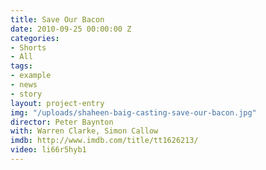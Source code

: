 ```yaml
---
title: Save Our Bacon
date: 2010-09-25 00:00:00 Z
categories:
- Shorts
- All
tags:
- example
- news
- story
layout: project-entry
img: "/uploads/shaheen-baig-casting-save-our-bacon.jpg"
director: Peter Baynton
with: Warren Clarke, Simon Callow
imdb: http://www.imdb.com/title/tt1626213/
video: li66r5hyb1
---
```


